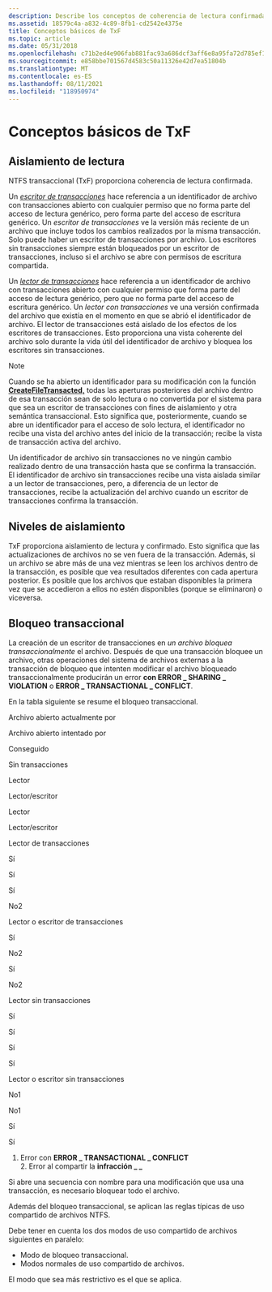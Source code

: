```yaml
---
description: Describe los conceptos de coherencia de lectura confirmada, aislamiento de lectura confirmada y bloqueo transaccional en NTFS transaccional.
ms.assetid: 18579c4a-a832-4c89-8fb1-cd2542e4375e
title: Conceptos básicos de TxF
ms.topic: article
ms.date: 05/31/2018
ms.openlocfilehash: c71b2ed4e906fab881fac93a686dcf3aff6e8a95fa72d785ef14320ef92c05ad
ms.sourcegitcommit: e858bbe701567d4583c50a11326e42d7ea51804b
ms.translationtype: MT
ms.contentlocale: es-ES
ms.lasthandoff: 08/11/2021
ms.locfileid: "118950974"
---
```

# <a name="basic-txf-concepts"></a>Conceptos básicos de TxF

## <a name="read-isolation"></a>Aislamiento de lectura

NTFS transaccional (TxF) proporciona coherencia de lectura confirmada.

Un [*escritor de transacciones*](glossary.md) hace referencia a un identificador de archivo con transacciones abierto con cualquier permiso que no forma parte del acceso de lectura genérico, pero forma parte del acceso de escritura genérico. Un *escritor de transacciones* ve la versión más reciente de un archivo que incluye todos los cambios realizados por la misma transacción. Solo puede haber un escritor de transacciones por archivo. Los escritores sin transacciones siempre están bloqueados por un escritor de transacciones, incluso si el archivo se abre con permisos de escritura compartida.

Un [*lector de transacciones*](glossary.md) hace referencia a un identificador de archivo con transacciones abierto con cualquier permiso que forma parte del acceso de lectura genérico, pero que no forma parte del acceso de escritura genérico. Un *lector con transacciones* ve una versión confirmada del archivo que existía en el momento en que se abrió el identificador de archivo. El lector de transacciones está aislado de los efectos de los escritores de transacciones. Esto proporciona una vista coherente del archivo solo durante la vida útil del identificador de archivo y bloquea los escritores sin transacciones.

> [!Note]  
> Cuando se ha abierto un identificador para su modificación con la función [**CreateFileTransacted,**](/windows/desktop/api/WinBase/nf-winbase-createfiletransacteda) todas las aperturas posteriores del archivo dentro de esa transacción sean de solo lectura o no convertida por el sistema para que sea un escritor de transacciones con fines de aislamiento y otra semántica transaccional. Esto significa que, posteriormente, cuando se abre un identificador para el acceso de solo lectura, el identificador no recibe una vista del archivo antes del inicio de la transacción; recibe la vista de transacción activa del archivo.

 

Un identificador de archivo sin transacciones no ve ningún cambio realizado dentro de una transacción hasta que se confirma la transacción. El identificador de archivo sin transacciones recibe una vista aislada similar a un lector de transacciones, pero, a diferencia de un lector de transacciones, recibe la actualización del archivo cuando un escritor de transacciones confirma la transacción.

## <a name="isolation-levels"></a>Niveles de aislamiento

TxF proporciona aislamiento de lectura y confirmado. Esto significa que las actualizaciones de archivos no se ven fuera de la transacción. Además, si un archivo se abre más de una vez mientras se leen los archivos dentro de la transacción, es posible que vea resultados diferentes con cada apertura posterior. Es posible que los archivos que estaban disponibles la primera vez que se accedieron a ellos no estén disponibles (porque se eliminaron) o viceversa.

## <a name="transactional-locking"></a>Bloqueo transaccional

La creación de un escritor de transacciones en *un archivo bloquea transaccionalmente* el archivo. Después de que una transacción bloquee un archivo, otras operaciones del sistema de archivos externas a la transacción de bloqueo que intenten modificar el archivo bloqueado transaccionalmente producirán un error **con ERROR \_ SHARING \_ VIOLATION** o **ERROR \_ TRANSACTIONAL \_ CONFLICT**.

En la tabla siguiente se resume el bloqueo transaccional.



Archivo abierto actualmente por

Archivo abierto intentado por

Conseguido

Sin transacciones

Lector

Lector/escritor

Lector

Lector/escritor

Lector de transacciones

Sí

Sí

Sí

No2

Lector o escritor de transacciones

Sí

No2

Sí

No2

Lector sin transacciones

Sí

Sí

Sí

Sí

Lector o escritor sin transacciones

No1

No1

Sí

Sí

1. Error con **ERROR \_ TRANSACTIONAL \_ CONFLICT**<br/> 2. Error al compartir la **infracción \_ \_**<br/>



 

Si abre una secuencia con nombre para una modificación que usa una transacción, es necesario bloquear todo el archivo.

Además del bloqueo transaccional, se aplican las reglas típicas de uso compartido de archivos NTFS.

Debe tener en cuenta los dos modos de uso compartido de archivos siguientes en paralelo:

-   Modo de bloqueo transaccional.
-   Modos normales de uso compartido de archivos.

El modo que sea más restrictivo es el que se aplica.

 

 




